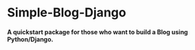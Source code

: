 # Simple-Blog-Django
#### A quickstart package for those who want to build a Blog using Python/Django.
